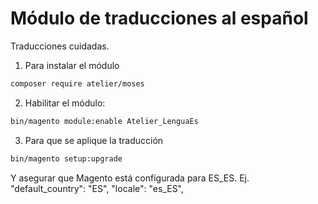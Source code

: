 # Módulo de traducciones al español
Traducciones cuidadas.

1. Para instalar el módulo 

```bash 
composer require atelier/moses
```

2. Habilitar el módulo: 

```bash 
bin/magento module:enable Atelier_LenguaEs 
```

3. Para que se aplique la traducción

```bash 
bin/magento setup:upgrade
```

Y asegurar que Magento está configurada para ES_ES.
Ej.
    "default_country": "ES",
    "locale": "es_ES",